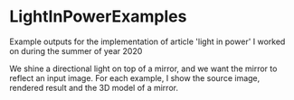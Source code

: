 # LightInPowerExamples
Example outputs for the implementation of article 'light in power' I worked on during the summer of year 2020

We shine a directional light on top of a mirror, and we want the mirror to reflect an input image. For each example, I show the source image, rendered result and the 3D model of a mirror.

